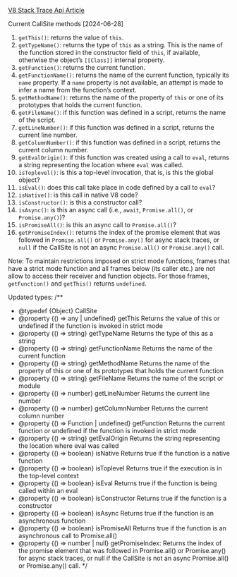 
[V8 Stack Trace Api Article](https://v8.dev/docs/stack-trace-api#customizing-stack-traces)

Current CallSite methods [2024-06-28]

1. `getThis()`: returns the value of `this`.
2. `getTypeName()`: returns the type of `this` as a string. This is the name of the function stored in the constructor field of `this`, if available, otherwise the object’s `[[Class]]` internal property.
3. `getFunction()`: returns the current function.
4. `getFunctionName()`: returns the name of the current function, typically its `name` property. If a `name` property is not available, an attempt is made to infer a name from the function’s context.
5. `getMethodName()`: returns the name of the property of `this` or one of its prototypes that holds the current function.
6. `getFileName()`: if this function was defined in a script, returns the name of the script.
7. `getLineNumber()`: if this function was defined in a script, returns the current line number.
8. `getColumnNumber()`: if this function was defined in a script, returns the current column number.
9. `getEvalOrigin()`: if this function was created using a call to `eval`, returns a string representing the location where `eval` was called.
10. `isToplevel()`: is this a top-level invocation, that is, is this the global object?
11. `isEval()`: does this call take place in code defined by a call to `eval`?
12. `isNative()`: is this call in native V8 code?
13. `isConstructor()`: is this a constructor call?
14. `isAsync()`: is this an async call (i.e., `await`, `Promise.all()`, or `Promise.any()`)?
15. `isPromiseAll()`: is this an async call to `Promise.all()`?
16. `getPromiseIndex()`: returns the index of the promise element that was followed in `Promise.all()` or `Promise.any()` for async stack traces, or `null` if the CallSite is not an async `Promise.all()` or `Promise.any()` call.

Note: To maintain restrictions imposed on strict mode functions, frames that have a strict mode function and all frames below (its caller etc.) are not allow to access their receiver and function objects. For those frames, `getFunction()` and `getThis()` returns `undefined`.

Updated types: 
/**
 * @typedef {Object} CallSite
 * @property {() => any | undefined} getThis Returns the value of this or undefined if the function is invoked in strict mode
 * @property {() => string} getTypeName Returns the type of this as a string
 * @property {() => string} getFunctionName Returns the name of the current function
 * @property {() => string} getMethodName Returns the name of the property of this or one of its prototypes that holds the current function
 * @property {() => string} getFileName Returns the name of the script or module
 * @property {() => number} getLineNumber Returns the current line number
 * @property {() => number} getColumnNumber Returns the current column number
 * @property {() => Function | undefined} getFunction Returns the current function or undefined if the function is invoked in strict mode
 * @property {() => string} getEvalOrigin Returns the string representing the location where eval was called
 * @property {() => boolean} isNative Returns true if the function is a native function
 * @property {() => boolean} isToplevel Returns true if the execution is in the top-level context
 * @property {() => boolean} isEval Returns true if the function is being called within an eval
 * @property {() => boolean} isConstructor Returns true if the function is a constructor
 * @property {() => boolean} isAsync Returns true if the function is an asynchronous function
 * @property {() => boolean} isPromiseAll Returns true if the function is an asynchronous call to Promise.all()
 * @property {() => number | null} getPromiseIndex: Returns the index of the promise element that was followed in Promise.all() or Promise.any() for async stack traces, or null if the CallSite is not an async Promise.all() or Promise.any() call.
 */